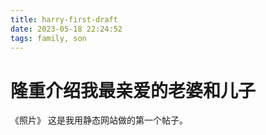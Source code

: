 ```yaml
---
title: harry-first-draft
date: 2023-05-18 22:24:52
tags: family, son
---
```


# 隆重介绍我最亲爱的老婆和儿子

《照片》
这是我用静态网站做的第一个帖子。
